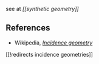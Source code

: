 
see at _[[synthetic geometry]]_

## References

* Wikipedia, _[Incidence geometry](http://en.wikipedia.org/wiki/Incidence_geometry)_

[[!redirects incidence geometries]]